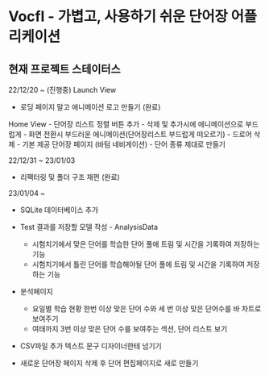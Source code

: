 # Vocfl - 가볍고, 사용하기 쉬운 단어장 어플리케이션

## 현재 프로젝트 스테이터스

22/12/20 ~ (진행중)
Launch View  
  - 로딩 페이지 말고 애니메이션 로고 만들기 (완료)

Home View 
	- 단어장 리스트 정렬 버튼 추가
	- 삭제 및 추가시에 에니메이션으로 부드럽게
	- 화면 전환시 부드러운 에니메이션(단어장리스트 부드럽게 떠오르기)
	- 드로어 삭제
	- 기본 제공 단어장 페이지 (바텀 네비게이션)
	- 단어 종류 제대로 만들기

22/12/31 ~ 23/01/03
- 리팩터링 및 폴더 구조 재편 (완료)

23/01/04 ~
- SQLite 데이터베이스 추가

* Test 결과를 저장할 모델 작성 - AnalysisData
    * 시험치기에서 맞은 단어를 학습한 단어 풀에 트림 및 시간을 기록하여 저장하는 기능  
    * 시험치기에서 틀린 단어를 학습해야될 단어 풀에 트림 및 시간을 기록하여 저장하는 기능
    
* 분석페이지
    * 요일별 학습 현황 한번 이상 맞은 단어 수와 세 번 이상 맞은 단어수를 바 차트로 보여주기
    * 여태까지 3번 이상 맞은 단어 수를 보여주는 섹션, 단어 리스트 보기
    
* CSV파일 추가 텍스트 문구 디자이너한테 넘기기

* 새로운 단어장 페이지 삭제 후 단어 편집페이지로 새로 만들기


